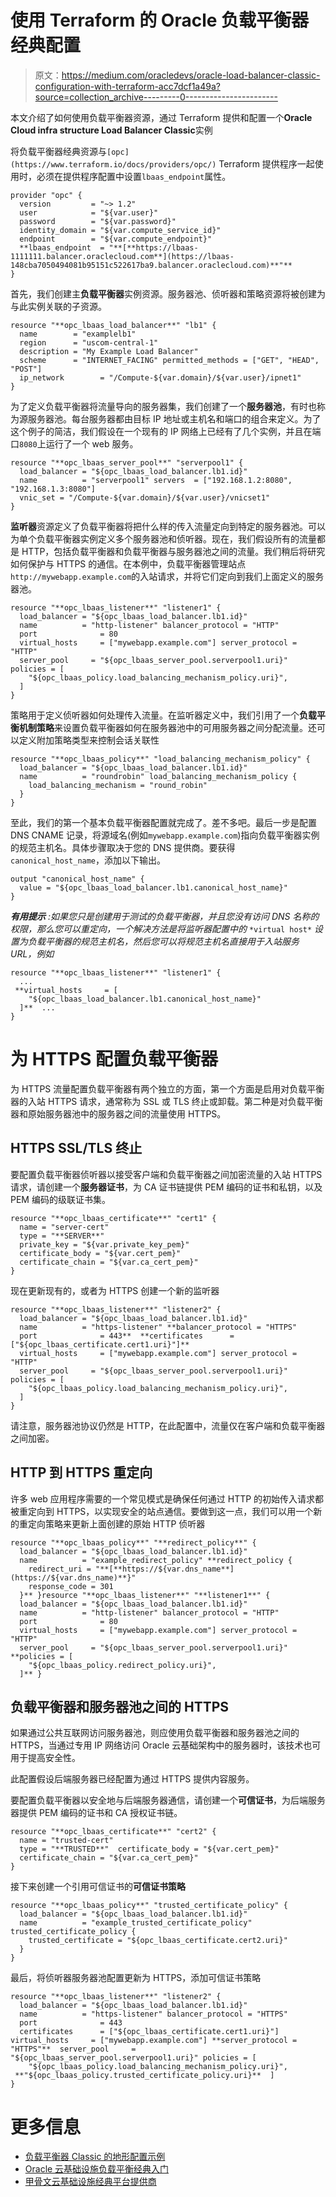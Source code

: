 # 使用 Terraform 的 Oracle 负载平衡器经典配置

> 原文：<https://medium.com/oracledevs/oracle-load-balancer-classic-configuration-with-terraform-acc7dcf1a49a?source=collection_archive---------0----------------------->

本文介绍了如何使用负载平衡器资源，通过 Terraform 提供和配置一个**Oracle Cloud infra structure Load Balancer Classic**实例

将负载平衡器经典资源与`[opc](https://www.terraform.io/docs/providers/opc/)` Terraform 提供程序一起使用时，必须在提供程序配置中设置`lbaas_endpoint`属性。

```
provider "opc" {
  version         = "~> 1.2"
  user            = "${var.user}"
  password        = "${var.password}"
  identity_domain = "${var.compute_service_id}"
  endpoint        = "${var.compute_endpoint}"
  **lbaas_endpoint  = "**[**https://lbaas-1111111.balancer.oraclecloud.com**](https://lbaas-148cba7050494081b95151c522617ba9.balancer.oraclecloud.com)**"**
}
```

首先，我们创建主**负载平衡器**实例资源。服务器池、侦听器和策略资源将被创建为与此实例关联的子资源。

```
resource "**opc_lbaas_load_balancer**" "lb1" {
  name        = "examplelb1"
  region      = "uscom-central-1"
  description = "My Example Load Balancer"
  scheme      = "INTERNET_FACING" permitted_methods = ["GET", "HEAD", "POST"]
  ip_network        = "/Compute-${var.domain}/${var.user}/ipnet1"
}
```

为了定义负载平衡器将流量导向的服务器集，我们创建了一个**服务器池**，有时也称为源服务器池。每台服务器都由目标 IP 地址或主机名和端口的组合来定义。为了这个例子的简洁，我们假设在一个现有的 IP 网络上已经有了几个实例，并且在端口`8080`上运行了一个 web 服务。

```
resource "**opc_lbaas_server_pool**" "serverpool1" {
  load_balancer = "${opc_lbaas_load_balancer.lb1.id}"
  name          = "serverpool1" servers  = ["192.168.1.2:8080", "192.168.1.3:8080"]
  vnic_set = "/Compute-${var.domain}/${var.user}/vnicset1"
}
```

**监听器**资源定义了负载平衡器将把什么样的传入流量定向到特定的服务器池。可以为单个负载平衡器实例定义多个服务器池和侦听器。现在，我们假设所有的流量都是 HTTP，包括负载平衡器和负载平衡器与服务器池之间的流量。我们稍后将研究如何保护与 HTTPS 的通信。在本例中，负载平衡器管理站点`http://mywebapp.example.com`的入站请求，并将它们定向到我们上面定义的服务器池。

```
resource "**opc_lbaas_listener**" "listener1" {
  load_balancer = "${opc_lbaas_load_balancer.lb1.id}"
  name          = "http-listener" balancer_protocol = "HTTP"
  port              = 80
  virtual_hosts     = ["mywebapp.example.com"] server_protocol = "HTTP"
  server_pool     = "${opc_lbaas_server_pool.serverpool1.uri}" policies = [
    "${opc_lbaas_policy.load_balancing_mechanism_policy.uri}",
  ]
}
```

策略用于定义侦听器如何处理传入流量。在监听器定义中，我们引用了一个**负载平衡机制策略**来设置负载平衡器如何在服务器池中的可用服务器之间分配流量。还可以定义附加策略类型来控制会话关联性

```
resource "**opc_lbaas_policy**" "load_balancing_mechanism_policy" {
  load_balancer = "${opc_lbaas_load_balancer.lb1.id}"
  name          = "roundrobin" load_balancing_mechanism_policy {
    load_balancing_mechanism = "round_robin"
  }
}
```

至此，我们的第一个基本负载平衡器配置就完成了。差不多吧。最后一步是配置 DNS CNAME 记录，将源域名(例如`mywebapp.example.com`)指向负载平衡器实例的规范主机名。具体步骤取决于您的 DNS 提供商。要获得`canonical_host_name`，添加以下输出。

```
output "canonical_host_name" {
  value = "${opc_lbaas_load_balancer.lb1.canonical_host_name}"
}
```

***有用提示*** *:如果您只是创建用于测试的负载平衡器，并且您没有访问 DNS 名称的权限，那么您可以重定向，一个解决方法是将监听器配置中的* `*virtual host*` *设置为负载平衡器的规范主机名，然后您可以将规范主机名直接用于入站服务 URL，例如*

```
resource "**opc_lbaas_listener**" "listener1" { 
  ...
 **virtual_hosts     = [
    "${opc_lbaas_load_balancer.lb1.canonical_host_name}"
  ]**  ...
}
```

# 为 HTTPS 配置负载平衡器

为 HTTPS 流量配置负载平衡器有两个独立的方面，第一个方面是启用对负载平衡器的入站 HTTPS 请求，通常称为 SSL 或 TLS 终止或卸载。第二种是对负载平衡器和原始服务器池中的服务器之间的流量使用 HTTPS。

## HTTPS SSL/TLS 终止

要配置负载平衡器侦听器以接受客户端和负载平衡器之间加密流量的入站 HTTPS 请求，请创建一个**服务器证书**，为 CA 证书链提供 PEM 编码的证书和私钥，以及 PEM 编码的级联证书集。

```
resource "**opc_lbaas_certificate**" "cert1" {
  name = "server-cert"
  type = "**SERVER**"
  private_key = "${var.private_key_pem}"
  certificate_body = "${var.cert_pem}"
  certificate_chain = "${var.ca_cert_pem}"
}
```

现在更新现有的，或者为 HTTPS 创建一个新的监听器

```
resource "**opc_lbaas_listener**" "listener2" {
  load_balancer = "${opc_lbaas_load_balancer.lb1.id}"
  name          = "https-listener" **balancer_protocol = "HTTPS"
  port              = 443**  **certificates      = ["${opc_lbaas_certificate.cert1.uri}"]**
  virtual_hosts     = ["mywebapp.example.com"] server_protocol = "HTTP"
  server_pool     = "${opc_lbaas_server_pool.serverpool1.uri}" policies = [
    "${opc_lbaas_policy.load_balancing_mechanism_policy.uri}",
  ]
}
```

请注意，服务器池协议仍然是 HTTP，在此配置中，流量仅在客户端和负载平衡器之间加密。

## HTTP 到 HTTPS 重定向

许多 web 应用程序需要的一个常见模式是确保任何通过 HTTP 的初始传入请求都被重定向到 HTTPS，以实现安全的站点通信。要做到这一点，我们可以用一个新的重定向策略来更新上面创建的原始 HTTP 侦听器

```
resource "**opc_lbaas_policy**" "**redirect_policy**" {
  load_balancer = "${opc_lbaas_load_balancer.lb1.id}"
  name          = "example_redirect_policy" **redirect_policy {
    redirect_uri = "**[**https://${var.dns_name**](https://${var.dns_name)**}"
    response_code = 301
  }** }resource "**opc_lbaas_listener**" "**listener1**" {
  load_balancer = "${opc_lbaas_load_balancer.lb1.id}"
  name          = "http-listener" balancer_protocol = "HTTP"
  port              = 80
  virtual_hosts     = ["mywebapp.example.com"] server_protocol = "HTTP"
  server_pool     = "${opc_lbaas_server_pool.serverpool1.uri}" **policies = [
    "${opc_lbaas_policy.redirect_policy.uri}",
  ]** }
```

## 负载平衡器和服务器池之间的 HTTPS

如果通过公共互联网访问服务器池，则应使用负载平衡器和服务器池之间的 HTTPS，当通过专用 IP 网络访问 Oracle 云基础架构中的服务器时，该技术也可用于提高安全性。

此配置假设后端服务器已经配置为通过 HTTPS 提供内容服务。

要配置负载平衡器以安全地与后端服务器通信，请创建一个**可信证书**，为后端服务器提供 PEM 编码的证书和 CA 授权证书链。

```
resource "**opc_lbaas_certificate**" "cert2" {
  name = "trusted-cert"
  type = "**TRUSTED**"  certificate_body = "${var.cert_pem}"
  certificate_chain = "${var.ca_cert_pem}"
}
```

接下来创建一个引用可信证书的**可信证书策略**

```
resource "**opc_lbaas_policy**" "trusted_certificate_policy" {
  load_balancer = "${opc_lbaas_load_balancer.lb1.id}"
  name          = "example_trusted_certificate_policy" trusted_certificate_policy {
    trusted_certificate = "${opc_lbaas_certificate.cert2.uri}"
  }
}
```

最后，将侦听器服务器池配置更新为 HTTPS，添加可信证书策略

```
resource "**opc_lbaas_listener**" "listener2" {
  load_balancer = "${opc_lbaas_load_balancer.lb1.id}"
  name          = "https-listener" balancer_protocol = "HTTPS"
  port              = 443
  certificates      = ["${opc_lbaas_certificate.cert1.uri}"]  virtual_hosts     = ["mywebapp.example.com"] **server_protocol = "HTTPS"**  server_pool     = "${opc_lbaas_server_pool.serverpool1.uri}" policies = [
    "${opc_lbaas_policy.load_balancing_mechanism_policy.uri}",
 **"${opc_lbaas_policy.trusted_certificate_policy.uri}**  ]
}
```

# 更多信息

*   [负载平衡器 Classic 的地形配置示例](https://github.com/oracle/terraform-examples/tree/master/examples/opc/loadbalancer-classic)
*   [Oracle 云基础设施负载平衡经典入门](https://docs.oracle.com/en/cloud/iaas/load-balancer-cloud/index.html)
*   [甲骨文云基础设施经典平台提供商](https://www.terraform.io/docs/providers/opc/#)